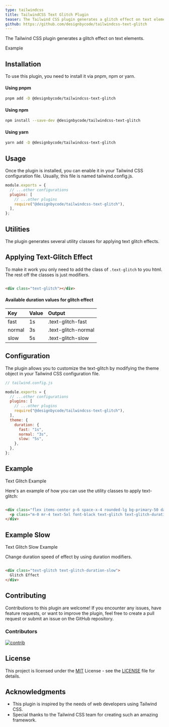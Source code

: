 ```yaml
---
type: tailwindcss
title: TailwindCSS Text Glitch Plugin
teaser: The Tailwind CSS plugin generates a glitch effect on text elements.
github: https://github.com/designbycode/tailwindcss-text-glitch
---
```


The Tailwind CSS plugin generates a glitch effect on text elements.


<div class="flex items-center p-6 space-x-4 rounded-lg bg-primary-50 dark:bg-gray-900 border-2 border-primary-500 shadow-lg shadow-primary-500/40">
  <p class="m-0 mr-4 text-5xl font-black text-glitch">Example</p>
</div>

## Installation

To use this plugin, you need to install it via pnpm, npm or yarn.

#### Using pnpm

```bash
pnpm add -D @designbycode/tailwindcss-text-glitch
```

#### Using npm

```bash
npm install --save-dev @designbycode/tailwindcss-text-glitch
```

#### Using yarn

```bash
yarn add -D @designbycode/tailwindcss-text-glitch
```

## Usage

Once the plugin is installed, you can enable it in your Tailwind CSS configuration file. Usually, this file is named tailwind.config.js.

```javascript
module.exports = {
  // ...other configurations
  plugins: [
    // ...other plugins
    require("@designbycode/tailwindcss-text-glitch"),
  ],
};
```

## Utilities

The plugin generates several utility classes for applying text glitch effects.

## Applying Text-Glitch Effect

To make it work you only need to add the class of ```.text-glitch``` to you html. The rest off the classes is just modifiers.

```html

<div class="text-glitch"></div>
```

#### Available duration values for glitch effect

| Key    | Value | Output              |
|:-------|:------|:--------------------| 
| fast   | 1s    | .text-glitch-fast   |
| normal | 3s    | .text-glitch-normal |
| slow   | 5s    | .text-glitch-slow   |

## Configuration

The plugin allows you to customize the text-glitch by modifying the theme object in your Tailwind CSS configuration file.

```javascript
// tailwind.config.js

module.exports = {
  // ...other configurations
  plugins: [
    // ...other plugins
    require("@designbycode/tailwindcss-text-glitch"),
  ],
  theme: {
    duration: {
      fast: "1s",
      normal: "3s",
      slow: "5s",
    },
  },
};

```

## Example

<div class="flex items-center p-6 space-x-4 rounded-lg bg-primary-50 dark:bg-gray-900 border-2 border-primary-500 shadow-lg shadow-primary-500/40">
  <p class="m-0 mr-4 text-5xl font-black text-glitch">Text Glitch Example</p>
</div>

Here's an example of how you can use the utility classes to apply text-glitch:

```html

<div class="flex items-center p-6 space-x-4 rounded-lg bg-primary-50 dark:bg-gray-900 border-2 border-primary-500 shadow-lg shadow-primary-500/40">
  <p class="m-0 mr-4 text-5xl font-black text-glitch text-glitch-duration-slow">Text Glitch Example Slow</p>
</div>

```

## Example Slow

<div class="flex items-center p-6 space-x-4 rounded-lg bg-primary-50 dark:bg-gray-900 border-2 border-primary-500 shadow-lg shadow-primary-500/40">
  <p class="m-0 mr-4 text-5xl font-black text-glitch text-glitch-duration-slow">Text Glitch Slow Example</p>
</div>

Change duration speed of effect by using duration modifiers.

```html

<div class="text-glitch text-glitch-duration-slow">
  Glitch Effect
</div>

```

## Contributing

Contributions to this plugin are welcome! If you encounter any issues, have feature requests, or want to improve the plugin, feel free to create a pull request or submit an issue on the GitHub repository.

### Contributors

<a target="_blank" href="https://github.com/DesignByCode/tailwindcss-text-shadow/graphs/contributors">
  <img src="https://contrib.rocks/image?repo=DesignByCode/tailwindcss-text-shadow" alt="contrib" />
</a>

## License

This project is licensed under the [MIT](LICENCE) License - see the [LICENSE](LICENCE) file for details.

## Acknowledgments

- This plugin is inspired by the needs of web developers using Tailwind CSS.
- Special thanks to the Tailwind CSS team for creating such an amazing framework.


